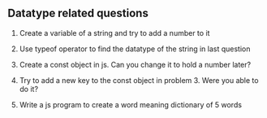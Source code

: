 ## Datatype related questions

1. Create a variable of a string and try to add a number to it

2. Use typeof operator to
   find the datatype of the string in last question
3. Create a const object in js. Can you change it to hold a number later?

4. Try to add a new key to the const object in problem 3. Were you able to do it?

5. Write a js program to create a word meaning dictionary of 5 words

